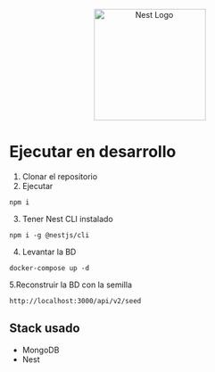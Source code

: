 <p align="center">
  <a href="http://nestjs.com/" target="blank"><img src="https://nestjs.com/img/logo-small.svg" width="200" alt="Nest Logo" /></a>
</p>

# Ejecutar en desarrollo

1. Clonar el repositorio
2. Ejecutar

```
npm i
```

3. Tener Nest CLI instalado

```
npm i -g @nestjs/cli
```

4. Levantar la BD

```
docker-compose up -d
```

5.Reconstruir la BD con la semilla

```
http://localhost:3000/api/v2/seed
```

## Stack usado

- MongoDB
- Nest
